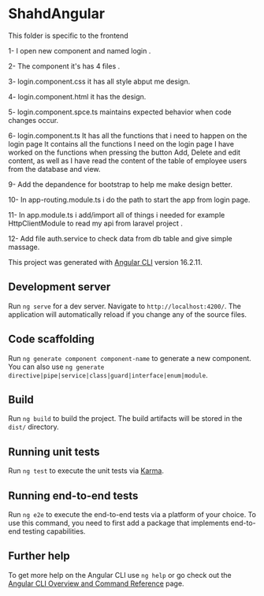 # ShahdAngular

This folder  is specific to the frontend 

1- I open new component and named login .

2- The component it's has 4 files .

3- login.component.css it has all style abput me design.

4- login.component.html it has the design.

5- login.component.spce.ts maintains expected behavior when code changes occur.

6- login.component.ts It has all the functions that  i need to happen on the login 
   page It contains all the functions I need on the login page I have worked on the 
   functions when pressing the button Add, Delete and edit content, as well as I 
   have read the content of the table of employee users from the database and view.

9-  Add the depandence for bootstrap to help me make design better.

10- In app-routing.module.ts i do the path to start the app from login page.

11- In app.module.ts i add/import all of things i needed for example 
    HttpClientModule to read my api from laravel project .

12- Add file auth.service to check data from db table and give simple massage.


This project was generated with [Angular CLI](https://github.com/angular/angular-cli) version 16.2.11.

## Development server

Run `ng serve` for a dev server. Navigate to `http://localhost:4200/`. The application will automatically reload if you change any of the source files.

## Code scaffolding

Run `ng generate component component-name` to generate a new component. You can also use `ng generate directive|pipe|service|class|guard|interface|enum|module`.

## Build

Run `ng build` to build the project. The build artifacts will be stored in the `dist/` directory.

## Running unit tests

Run `ng test` to execute the unit tests via [Karma](https://karma-runner.github.io).

## Running end-to-end tests

Run `ng e2e` to execute the end-to-end tests via a platform of your choice. To use this command, you need to first add a package that implements end-to-end testing capabilities.

## Further help

To get more help on the Angular CLI use `ng help` or go check out the [Angular CLI Overview and Command Reference](https://angular.io/cli) page.

